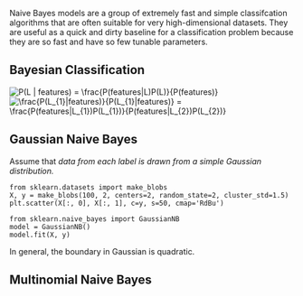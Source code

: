 Naive Bayes models are a group of extremely fast and simple classifcation algorithms that are often suitable for very high-dimensional
datasets. They are useful as a quick and dirty baseline for a classification problem because they are so fast and have so few tunable
parameters.

## Bayesian Classification

<img src="https://latex.codecogs.com/svg.latex?\fn_phv&space;P(L&space;|&space;features)&space;=&space;\frac{P(features|L)P(L)}{P(features)}" title="P(L | features) = \frac{P(features|L)P(L)}{P(features)}" />

<img src="https://latex.codecogs.com/svg.latex?\fn_phv&space;\frac{P(L_{1}|features)}{P(L_{1}|features)}&space;=&space;\frac{P(features|L_{1})P(L_{1})}{P(features|L_{2})P(L_{2})}" title="\frac{P(L_{1}|features)}{P(L_{1}|features)} = \frac{P(features|L_{1})P(L_{1})}{P(features|L_{2})P(L_{2})}" />

## Gaussian Naive Bayes
Assume that *data from each label is drawn from a simple Gaussian distribution.*
```
from sklearn.datasets import make_blobs
X, y = make_blobs(100, 2, centers=2, random_state=2, cluster_std=1.5)
plt.scatter(X[:, 0], X[:, 1], c=y, s=50, cmap='RdBu')

from sklearn.naive_bayes import GaussianNB
model = GaussianNB()
model.fit(X, y)
```
In general, the boundary in Gaussian is quadratic.

## Multinomial Naive Bayes

